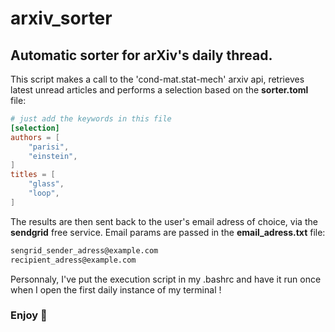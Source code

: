 # arxiv_sorter
## Automatic sorter for arXiv's daily thread.

This script makes a call to the 'cond-mat.stat-mech' arxiv api, retrieves latest unread articles and performs a selection based on the **sorter.toml** file:
```toml
# just add the keywords in this file
[selection]
authors = [
    "parisi",
    "einstein",
]
titles = [
    "glass",
    "loop",
]
```
The results are then sent back to the user's email adress of choice, via the **sendgrid** free service. Email params are passed in the **email_adress.txt** file:
```txt
sengrid_sender_adress@example.com
recipient_adress@example.com
```
Personnaly, I've put the execution script in my .bashrc and have it run once when I open the first daily instance of my terminal !  
### Enjoy 🔭
